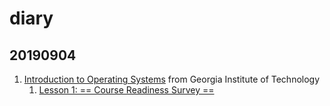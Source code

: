 # diary

## 20190904
1. [Introduction to Operating Systems](https://www.classcentral.com/course/udacity-introduction-to-operating-systems-3419) from Georgia Institute of Technology
	1. [Lesson 1: == Course Readiness Survey ==](https://classroom.udacity.com/courses/ud923)
